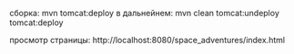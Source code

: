 сборка: mvn tomcat:deploy
в дальнейнем: mvn clean tomcat:undeploy tomcat:deploy

просмотр страницы: http://localhost:8080/space_adventures/index.html
